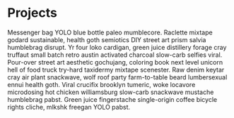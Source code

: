 # Projects
Messenger bag YOLO blue bottle paleo mumblecore. Raclette mixtape godard sustainable, health goth semiotics DIY street art prism salvia humblebrag disrupt. Yr four loko cardigan, green juice distillery forage cray truffaut small batch retro austin activated charcoal slow-carb selfies viral. Pour-over street art aesthetic gochujang, coloring book next level unicorn hell of food truck try-hard taxidermy mixtape scenester. Raw denim keytar cray air plant snackwave, wolf roof party farm-to-table beard lumbersexual ennui health goth. Viral crucifix brooklyn tumeric, woke locavore microdosing hot chicken williamsburg slow-carb snackwave mustache humblebrag pabst. Green juice fingerstache single-origin coffee bicycle rights cliche, mlkshk freegan YOLO pabst.
